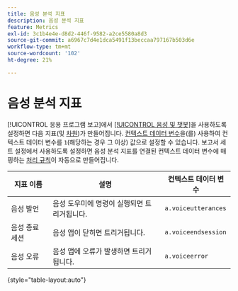 ```yaml
---
title: 음성 분석 지표
description: 음성 분석 지표
feature: Metrics
exl-id: 3c1b4e4e-d8d2-446f-9582-a2ce5580a8d3
source-git-commit: a6967c7d4e1dca5491f13beccaa797167b503d6e
workflow-type: tm+mt
source-wordcount: '102'
ht-degree: 21%

---
```


# 음성 분석 지표

[!UICONTROL 응용 프로그램 보고]에서 [[!UICONTROL 음성 및 챗봇]](/help/admin/tools/manage-rs/edit-settings/app-reporting.md)을 사용하도록 설정하면 다음 지표(및 [차원](../dimensions/voice-dimensions.md))가 만들어집니다. [컨텍스트 데이터 변수](/help/implement/vars/page-vars/contextdata.md)을(를) 사용하여 컨텍스트 데이터 변수를 `1`(해당하는 경우 그 이상) 값으로 설정할 수 있습니다. 보고서 세트 설정에서 사용하도록 설정하면 음성 분석 지표를 연결된 컨텍스트 데이터 변수에 매핑하는 [처리 규칙](/help/admin/tools/manage-rs/edit-settings/general/processing-rules/pr-overview.md)이 자동으로 만들어집니다.

| 지표 이름 | 설명 | 컨텍스트 데이터 변수 |
| --- | --- | --- |
| 음성 발언 | 음성 도우미에 명령이 실행되면 트리거됩니다. | `a.voiceutterances` |
| 음성 종료 세션 | 음성 앱이 닫히면 트리거됩니다. | `a.voiceendsession` |
| 음성 오류 | 음성 앱에 오류가 발생하면 트리거됩니다. | `a.voiceerror` |

{style="table-layout:auto"}
